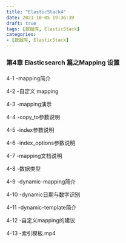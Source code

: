 ```yaml
---
title: "ElasticStack4"
date: 2021-10-05 19:36:39
draft: true
tags: [数据库, ElasticStack]
categories:
- [数据库, ElasticStack]
---
```


### 第4章 Elasticsearch 篇之Mapping 设置
#### 
4-1 -mapping简介


4-2 -自定义 mapping


4-3 -mapping演示


4-4 -copy_to参数说明


4-5 -index参数说明


4-6 -index_options参数说明

4-7 -mapping文档说明


4-8 -数据类型

4-9 -dynamic-mapping简介


4-10 -dynamic日期与数字识别

4-11 -dynamic-template简介

4-12 -自定义mapping的建议


4-13 -索引模板.mp4



